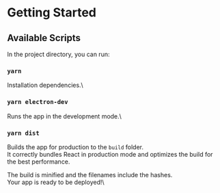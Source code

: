 # Getting Started

## Available Scripts

In the project directory, you can run:

### `yarn`

Installation dependencies.\

### `yarn electron-dev`

Runs the app in the development mode.\

### `yarn dist`

Builds the app for production to the `build` folder.\
It correctly bundles React in production mode and optimizes the build for the best performance.

The build is minified and the filenames include the hashes.\
Your app is ready to be deployed!\
